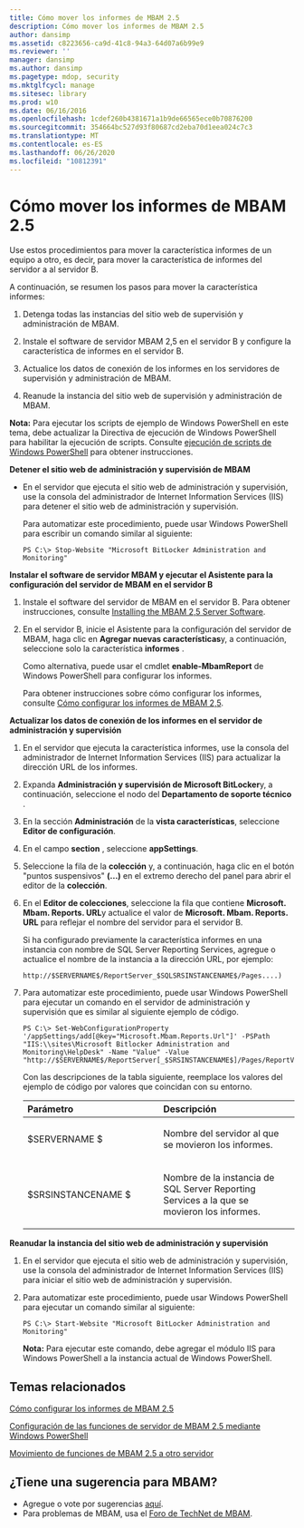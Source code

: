 ```yaml
---
title: Cómo mover los informes de MBAM 2.5
description: Cómo mover los informes de MBAM 2.5
author: dansimp
ms.assetid: c8223656-ca9d-41c8-94a3-64d07a6b99e9
ms.reviewer: ''
manager: dansimp
ms.author: dansimp
ms.pagetype: mdop, security
ms.mktglfcycl: manage
ms.sitesec: library
ms.prod: w10
ms.date: 06/16/2016
ms.openlocfilehash: 1cdef260b4381671a1b9de66565ece0b70876200
ms.sourcegitcommit: 354664bc527d93f80687cd2eba70d1eea024c7c3
ms.translationtype: MT
ms.contentlocale: es-ES
ms.lasthandoff: 06/26/2020
ms.locfileid: "10812391"
---
```

# Cómo mover los informes de MBAM 2.5


Use estos procedimientos para mover la característica informes de un equipo a otro, es decir, para mover la característica de informes del servidor a al servidor B.

A continuación, se resumen los pasos para mover la característica informes:

1.  Detenga todas las instancias del sitio web de supervisión y administración de MBAM.

2.  Instale el software de servidor MBAM 2,5 en el servidor B y configure la característica de informes en el servidor B.

3.  Actualice los datos de conexión de los informes en los servidores de supervisión y administración de MBAM.

4.  Reanude la instancia del sitio web de supervisión y administración de MBAM.

**Nota:**  Para ejecutar los scripts de ejemplo de Windows PowerShell en este tema, debe actualizar la Directiva de ejecución de Windows PowerShell para habilitar la ejecución de scripts. Consulte [ejecución de scripts de Windows PowerShell](https://technet.microsoft.com/library/ee176949.aspx) para obtener instrucciones.

 

**Detener el sitio web de administración y supervisión de MBAM**

-   En el servidor que ejecuta el sitio web de administración y supervisión, use la consola del administrador de Internet Information Services (IIS) para detener el sitio web de administración y supervisión.

    Para automatizar este procedimiento, puede usar Windows PowerShell para escribir un comando similar al siguiente:

    ``` syntax
    PS C:\> Stop-Website "Microsoft BitLocker Administration and Monitoring"
    ```

**Instalar el software de servidor MBAM y ejecutar el Asistente para la configuración del servidor de MBAM en el servidor B**

1.  Instale el software del servidor de MBAM en el servidor B. Para obtener instrucciones, consulte [Installing the MBAM 2,5 Server Software](installing-the-mbam-25-server-software.md).

2.  En el servidor B, inicie el Asistente para la configuración del servidor de MBAM, haga clic en **Agregar nuevas características**y, a continuación, seleccione solo la característica **informes** .

    Como alternativa, puede usar el cmdlet **enable-MbamReport** de Windows PowerShell para configurar los informes.

    Para obtener instrucciones sobre cómo configurar los informes, consulte [Cómo configurar los informes de MBAM 2,5](how-to-configure-the-mbam-25-reports.md).

**Actualizar los datos de conexión de los informes en el servidor de administración y supervisión**

1.  En el servidor que ejecuta la característica informes, use la consola del administrador de Internet Information Services (IIS) para actualizar la dirección URL de los informes.

2.  Expanda **Administración y supervisión de Microsoft BitLocker**y, a continuación, seleccione el nodo del **Departamento de soporte técnico** .

3.  En la sección **Administración** de la **vista características**, seleccione **Editor de configuración**.

4.  En el campo **section** , seleccione **appSettings**.

5.  Seleccione la fila de la **colección** y, a continuación, haga clic en el botón "puntos suspensivos" **(...)** en el extremo derecho del panel para abrir el editor de la **colección**.

6.  En el **Editor de colecciones**, seleccione la fila que contiene **Microsoft. Mbam. Reports. URL**y actualice el valor de **Microsoft. Mbam. Reports. URL** para reflejar el nombre del servidor para el servidor B.

    Si ha configurado previamente la característica informes en una instancia con nombre de SQL Server Reporting Services, agregue o actualice el nombre de la instancia a la dirección URL, por ejemplo:

    `http://$SERVERNAME$/ReportServer_$SQLSRSINSTANCENAME$/Pages....)`

7.  Para automatizar este procedimiento, puede usar Windows PowerShell para ejecutar un comando en el servidor de administración y supervisión que es similar al siguiente ejemplo de código.

    ``` syntax
    PS C:\> Set-WebConfigurationProperty '/appSettings/add[@key="Microsoft.Mbam.Reports.Url"]' -PSPath "IIS:\\sites\Microsoft Bitlocker Administration and Monitoring\HelpDesk" -Name "Value" -Value "http://$SERVERNAME$/ReportServer[_$SRSINSTANCENAME$]/Pages/ReportViewer.aspx?/Microsoft+BitLocker+Administration+and+Monitoring/"
    ```

    Con las descripciones de la tabla siguiente, reemplace los valores del ejemplo de código por valores que coincidan con su entorno.

    <table>
    <colgroup>
    <col width="50%" />
    <col width="50%" />
    </colgroup>
    <thead>
    <tr class="header">
    <th align="left">Parámetro</th>
    <th align="left">Descripción</th>
    </tr>
    </thead>
    <tbody>
    <tr class="odd">
    <td align="left"><p>$SERVERNAME $</p></td>
    <td align="left"><p>Nombre del servidor al que se movieron los informes.</p></td>
    </tr>
    <tr class="even">
    <td align="left"><p>$SRSINSTANCENAME $</p></td>
    <td align="left"><p>Nombre de la instancia de SQL Server Reporting Services a la que se movieron los informes.</p></td>
    </tr>
    </tbody>
    </table>

     

**Reanudar la instancia del sitio web de administración y supervisión**

1.  En el servidor que ejecuta el sitio web de administración y supervisión, use la consola del administrador de Internet Information Services (IIS) para iniciar el sitio web de administración y supervisión.

2.  Para automatizar este procedimiento, puede usar Windows PowerShell para ejecutar un comando similar al siguiente:

    ``` syntax
    PS C:\> Start-Website "Microsoft BitLocker Administration and Monitoring"
    ```

    **Nota:**  Para ejecutar este comando, debe agregar el módulo IIS para Windows PowerShell a la instancia actual de Windows PowerShell.

     



## Temas relacionados


[Cómo configurar los informes de MBAM 2.5](how-to-configure-the-mbam-25-reports.md)

[Configuración de las funciones de servidor de MBAM 2.5 mediante Windows PowerShell](configuring-mbam-25-server-features-by-using-windows-powershell.md)

[Movimiento de funciones de MBAM 2.5 a otro servidor](moving-mbam-25-features-to-another-server.md)

 
## ¿Tiene una sugerencia para MBAM?
- Agregue o vote por sugerencias [aquí](http://mbam.uservoice.com/forums/268571-microsoft-bitlocker-administration-and-monitoring).
- Para problemas de MBAM, usa el [Foro de TechNet de MBAM](https://social.technet.microsoft.com/Forums/home?forum=mdopmbam).
 






